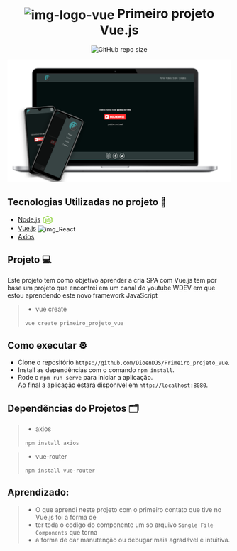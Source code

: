 


<h1 align="center"><img src="https://cdn.jsdelivr.net/gh/devicons/devicon/icons/vuejs/vuejs-original-wordmark.svg" align="center" alt="img-logo-vue" height="60" width="60"> Primeiro projeto Vue.js</h1>

<p align="center">
    <img alt="GitHub repo size" src="https://img.shields.io/github/repo-size/DioenDJS/Primeiro_projeto_Vue" />
</p>

<img src="projeto_vue.png" alt="imagem do projeto">

## Tecnologias Utilizadas no projeto :construction:

- [Node.js](https://nodejs.org/en/) <img align="center" alt="img nodejs" height="20" width="25" src="https://raw.githubusercontent.com/devicons/devicon/master/icons/nodejs/nodejs-original.svg" style="max-width:100%;" />
- [Vue.js](https://vuejs.org/) <img align="center" alt="img_React" height="20" width="25" src="https://cdn.jsdelivr.net/gh/devicons/devicon/icons/vuejs/vuejs-original-wordmark.svg" style="max-width:100%;" />
- [Axios](https://github.com/axios/axios) 


## Projeto :computer:

Este projeto tem como objetivo aprender a cria SPA com Vue.js tem por base 
um projeto que encontrei em um canal do youtube WDEV em que estou aprendendo 
este novo framework JavaScript
  

> - vue create 
>
> ```vue create primeiro_projeto_vue ```

## Como executar :gear:

- Clone o repositório `https://github.com/DioenDJS/Primeiro_projeto_Vue`.
- Install as dependências com o comando `npm install`.
- Rode o `npm run serve` para iniciar a aplicação.<br />
Ao final a aplicação estará disponível em `http://localhost:8080`.

## Dependências do Projetos :card_index_dividers:


> - axios
>
> ``npm install axios``

> - vue-router
>
> ``npm install vue-router``

## Aprendizado:
> - O que aprendi neste projeto com o primeiro contato que tive no Vue.js foi a forma de
> - ter toda o codigo do componente um so arquivo ``Single File Components`` que torna 
> - a forma de dar manutenção ou debugar mais agradável e intuitiva.
